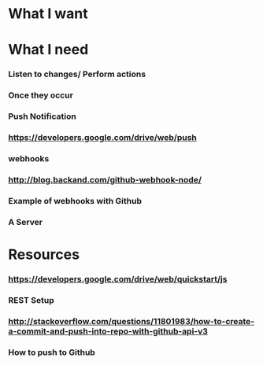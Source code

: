 # What I want
# What I need
### Listen to changes/ Perform actions
### Once they occur
### Push Notification
### https://developers.google.com/drive/web/push
### webhooks
### http://blog.backand.com/github-webhook-node/
### Example of webhooks with Github
### A Server
# Resources
### https://developers.google.com/drive/web/quickstart/js
### REST Setup
### http://stackoverflow.com/questions/11801983/how-to-create-a-commit-and-push-into-repo-with-github-api-v3
### How to push to Github
